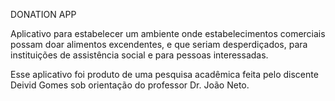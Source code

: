 DONATION APP

Aplicativo para estabelecer um ambiente onde estabelecimentos comerciais possam doar alimentos excendentes, e que seriam desperdiçados, para instituições de assistência social e para pessoas interessadas.

Esse aplicativo foi produto de uma pesquisa acadêmica feita pelo discente Deivid Gomes sob orientação do professor Dr. João Neto.
